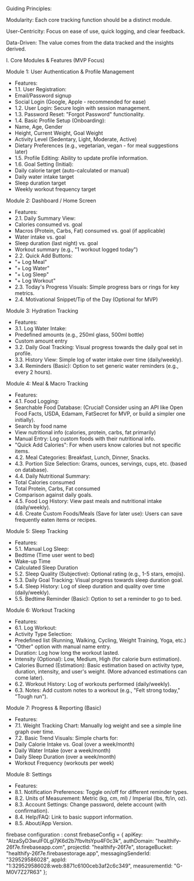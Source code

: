 Guiding Principles:

Modularity: Each core tracking function should be a distinct module.

User-Centricity: Focus on ease of use, quick logging, and clear feedback.

Data-Driven: The value comes from the data tracked and the insights derived.

I. Core Modules & Features (MVP Focus)

Module 1: User Authentication & Profile Management
* Features:
* 1.1. User Registration:
* Email/Password signup
* Social Login (Google, Apple - recommended for ease)
* 1.2. User Login: Secure login with session management.
* 1.3. Password Reset: "Forgot Password" functionality.
* 1.4. Basic Profile Setup (Onboarding):
* Name, Age, Gender
* Height, Current Weight, Goal Weight
* Activity Level (Sedentary, Light, Moderate, Active)
* Dietary Preferences (e.g., vegetarian, vegan - for meal suggestions later)
* 1.5. Profile Editing: Ability to update profile information.
* 1.6. Goal Setting (Initial):
* Daily calorie target (auto-calculated or manual)
* Daily water intake target
* Sleep duration target
* Weekly workout frequency target

Module 2: Dashboard / Home Screen
* Features:
* 2.1. Daily Summary View:
* Calories consumed vs. goal
* Macros (Protein, Carbs, Fat) consumed vs. goal (if applicable)
* Water intake vs. goal
* Sleep duration (last night) vs. goal
* Workout summary (e.g., "1 workout logged today")
* 2.2. Quick Add Buttons:
* "+ Log Meal"
* "+ Log Water"
* "+ Log Sleep"
* "+ Log Workout"
* 2.3. Today's Progress Visuals: Simple progress bars or rings for key metrics.
* 2.4. Motivational Snippet/Tip of the Day (Optional for MVP)

Module 3: Hydration Tracking
* Features:
* 3.1. Log Water Intake:
* Predefined amounts (e.g., 250ml glass, 500ml bottle)
* Custom amount entry
* 3.2. Daily Goal Tracking: Visual progress towards the daily goal set in profile.
* 3.3. History View: Simple log of water intake over time (daily/weekly).
* 3.4. Reminders (Basic): Option to set generic water reminders (e.g., every 2 hours).

Module 4: Meal & Macro Tracking
* Features:
* 4.1. Food Logging:
* Searchable Food Database: (Crucial! Consider using an API like Open Food Facts, USDA, Edamam, FatSecret for MVP, or build a simpler one initially).
* Search by food name
* View nutritional info (calories, protein, carbs, fat primarily)
* Manual Entry: Log custom foods with their nutritional info.
* "Quick Add Calories": For when users know calories but not specific items.
* 4.2. Meal Categories: Breakfast, Lunch, Dinner, Snacks.
* 4.3. Portion Size Selection: Grams, ounces, servings, cups, etc. (based on database).
* 4.4. Daily Nutritional Summary:
* Total Calories consumed
* Total Protein, Carbs, Fat consumed
* Comparison against daily goals.
* 4.5. Food Log History: View past meals and nutritional intake (daily/weekly).
* 4.6. Create Custom Foods/Meals (Save for later use): Users can save frequently eaten items or recipes.

Module 5: Sleep Tracking
* Features:
* 5.1. Manual Log Sleep:
* Bedtime (Time user went to bed)
* Wake-up Time
* Calculated Sleep Duration
* 5.2. Sleep Quality (Subjective): Optional rating (e.g., 1-5 stars, emojis).
* 5.3. Daily Goal Tracking: Visual progress towards sleep duration goal.
* 5.4. Sleep History: Log of sleep duration and quality over time (daily/weekly).
* 5.5. Bedtime Reminder (Basic): Option to set a reminder to go to bed.

Module 6: Workout Tracking
* Features:
* 6.1. Log Workout:
* Activity Type Selection:
* Predefined list (Running, Walking, Cycling, Weight Training, Yoga, etc.)
* "Other" option with manual name entry.
* Duration: Log how long the workout lasted.
* Intensity (Optional): Low, Medium, High (for calorie burn estimation).
* Calories Burned (Estimation): Basic estimation based on activity type, duration, intensity, and user's weight. (More advanced estimations can come later).
* 6.2. Workout History: Log of workouts performed (daily/weekly).
* 6.3. Notes: Add custom notes to a workout (e.g., "Felt strong today," "Tough run").

Module 7: Progress & Reporting (Basic)
* Features:
* 7.1. Weight Tracking Chart: Manually log weight and see a simple line graph over time.
* 7.2. Basic Trend Visuals: Simple charts for:
* Daily Calorie Intake vs. Goal (over a week/month)
* Daily Water Intake (over a week/month)
* Daily Sleep Duration (over a week/month)
* Workout Frequency (workouts per week)

Module 8: Settings
* Features:
* 8.1. Notification Preferences: Toggle on/off for different reminder types.
* 8.2. Units of Measurement: Metric (kg, cm, ml) / Imperial (lbs, ft/in, oz).
* 8.3. Account Settings: Change password, delete account (with confirmation).
* 8.4. Help/FAQ: Link to basic support information.
* 8.5. About/App Version.

firebase configuration : const firebaseConfig = {
  apiKey: "AIzaSyD3wulF0Lgl7jK6d2b7fbvItsYpu4F0c3k",
  authDomain: "healthify-26f7e.firebaseapp.com",
  projectId: "healthify-26f7e",
  storageBucket: "healthify-26f7e.firebasestorage.app",
  messagingSenderId: "329529586028",
  appId: "1:329529586028:web:8871c6100ceb3af2c6c349",
  measurementId: "G-M0V7Z27R63"
};

